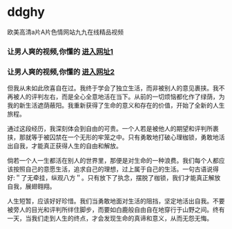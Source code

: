 # ddghy
欧美高清a片A片色情网站九九在线精品视频
                 
### 让男人爽的视频,你懂的  [进入网址1](https://jaakcc.com/?444)

### 让男人爽的视频,你懂的  [进入网址2](https://jaamcc.com/?444)
                       
但我从未如此欣喜自在过。我终于学会了独立生活，而非被别人的意见裹挟。我不再被人的评判左右，而是全心全意地活在当下。从前的一切烦恼都化作了绿荫，为我的新生活遮荫蔽阳。我重新获得了生命的意义和存在的价值，开始了全新的人生旅程。

通过这段经历，我深刻体会到自由的可贵。一个人若是被他人的期望和评判所裹挟，那就等于被囚禁在一个无形的牢笼之中。只有勇敢地打破心理枷锁，勇敢地活出自我，才能真正获得人生的自由和解放。

倘若一个人一生都活在别人的世界里，那便是对生命的一种浪费。我们每个人都应该按照自己的意愿生活，追求自己的理想，过上属于自己的生活。一句古语说得好:＂了无牵挂，纵观八方＂。只有放下了执念，摆脱了枷锁，我们才能真正解放自我，展翅翱翔。

人生短暂，应该好好珍惜。我们当勇敢地面对生活的阻挡，坚定地活出自我。不要被旁人的目光和评判所绊住脚步，而要如白鹿般自由自在地穿行于山野之间。终有一天，当我们走到人生的终点，才会发现生命的真谛和意义，从而无怨无悔。
